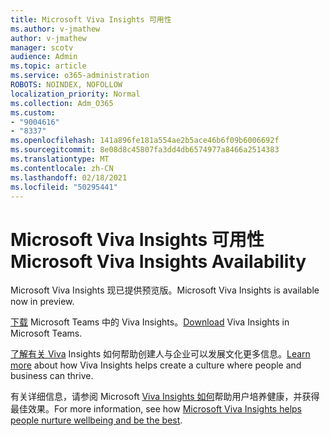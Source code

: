 ```yaml
---
title: Microsoft Viva Insights 可用性
ms.author: v-jmathew
author: v-jmathew
manager: scotv
audience: Admin
ms.topic: article
ms.service: o365-administration
ROBOTS: NOINDEX, NOFOLLOW
localization_priority: Normal
ms.collection: Adm_O365
ms.custom:
- "9004616"
- "8337"
ms.openlocfilehash: 141a896fe181a554ae2b5ace46b6f09b6006692f
ms.sourcegitcommit: 8e08d8c45807fa3dd4db6574977a8466a2514383
ms.translationtype: MT
ms.contentlocale: zh-CN
ms.lasthandoff: 02/18/2021
ms.locfileid: "50295441"
---
```

# <a name="microsoft-viva-insights-availability"></a><span data-ttu-id="2c912-102">Microsoft Viva Insights 可用性</span><span class="sxs-lookup"><span data-stu-id="2c912-102">Microsoft Viva Insights Availability</span></span>

<span data-ttu-id="2c912-103">Microsoft Viva Insights 现已提供预览版。</span><span class="sxs-lookup"><span data-stu-id="2c912-103">Microsoft Viva Insights is available now in preview.</span></span>

<span data-ttu-id="2c912-104">[下载](https://aka.ms/InsightsDocumentation) Microsoft Teams 中的 Viva Insights。</span><span class="sxs-lookup"><span data-stu-id="2c912-104">[Download](https://aka.ms/InsightsDocumentation) Viva Insights in Microsoft Teams.</span></span>

<span data-ttu-id="2c912-105">[了解有关 Viva](https://aka.ms/VivaInsights) Insights 如何帮助创建人与企业可以发展文化更多信息。</span><span class="sxs-lookup"><span data-stu-id="2c912-105">[Learn more](https://aka.ms/VivaInsights) about how Viva Insights helps create a culture where people and business can thrive.</span></span>

<span data-ttu-id="2c912-106">有关详细信息，请参阅 Microsoft [Viva Insights 如何](https://techcommunity.microsoft.com/t5/microsoft-viva-blog/microsoft-viva-insights-helps-people-nurture-wellbeing-and-be/ba-p/2107010)帮助用户培养健康，并获得最佳效果。</span><span class="sxs-lookup"><span data-stu-id="2c912-106">For more information, see how [Microsoft Viva Insights helps people nurture wellbeing and be the best](https://techcommunity.microsoft.com/t5/microsoft-viva-blog/microsoft-viva-insights-helps-people-nurture-wellbeing-and-be/ba-p/2107010).</span></span>
